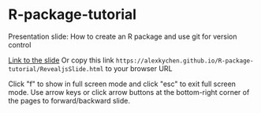 # R-package-tutorial
Presentation slide: How to create an R package and use git for version control

[Link to the slide](https://alexkychen.github.io/R-package-tutorial/RevealjsSlide.html)
Or copy this link `https://alexkychen.github.io/R-package-tutorial/RevealjsSlide.html` to your browser URL

Click "f" to show in full screen mode and click "esc" to exit full screen mode.
Use arrow keys or click arrow buttons at the bottom-right corner of the pages to forward/backward slide. 
